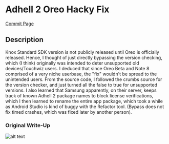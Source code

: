 # Adhell 2 Oreo Hacky Fix

[Commit Page](https://github.com/MilanParikh/Adhell2/commit/223c1d7e382759ac12ca62b7651440df30e9eea8)

## Description
Knox Standard SDK version is not publicly released until Oreo is officially released. Hence, I thought of just directly bypassing the version checking, which (I think) originally was intended to deter unsupported old devices/Touchwiz users. I deduced that since Oreo Beta and Note 8 comprised of a very niche userbase, the "fix" wouldn't be spread to the unintended users. From the source code, I followed the crumbs source for the version checker, and just turned all the false to true for unsupported versions. I also learned that Samsung apparently, on their server, keeps track of known Adhell 2 package names to block license verifications, which I then learned to rename the entire app package, which took a while as Android Studio is kind of buggy with the Refactor tool. (Bypass does not fix timed crashes, which was fixed later by another person).

### Original Write-Up 
![alt text](https://i.imgur.com/7oyq3s9.jpg "orig writeup")
